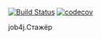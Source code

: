 [![Build Status](https://travis-ci.org/nvg7488/job4j-trainee.svg?branch=master)](https://travis-ci.org/nvg7488/job4j-trainee)
[![codecov](https://codecov.io/gh/nvg7488/job4j-trainee/branch/master/graph/badge.svg)](https://codecov.io/gh/nvg7488/job4j-trainee)

job4j.Стажёр